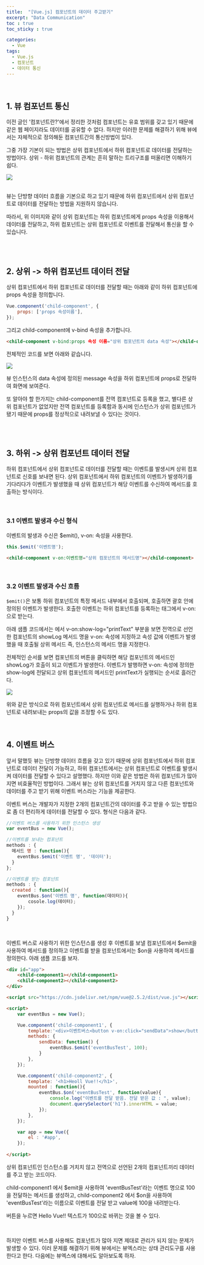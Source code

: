 ```yaml
---
title:  "[Vue.js] 컴포넌트의 데이터 주고받기"
excerpt: "Data Communication"
toc : true
toc_sticky : true

categories:
  - Vue
tags: 
  - Vue.js
  - 컴포넌트
  - 데이터 통신
---
```



<br/>


## 1. 뷰 컴포넌트 통신

이전 글인 '컴포넌트란?'에서 정리한 것처럼 컴포넌트는 유효 범위를 갖고 있기 때문에 같은 웹 페이지라도 데이터를 공유할 수 없다. 하지만 이러한 문제를 해결하기 위해 뷰에서는 자체적으로 정의해둔 컴포넌트간의 통신방법이 있다.

그중 가장 기본이 되는 방법은 상위 컴포넌트에서 하위 컴포넌트로 데이터를 전달하는 방법이다. 상위 - 하위 컴포넌트의 관계는 흔히 말하는 트리구조를 떠올리면 이해하기 쉽다.

<img src="/assets/images/vue_communication2.PNG"><br/><br/>

뷰는 단방향 데이터 흐름을 기본으로 하고 있기 때문에 하위 컴포넌트에서 상위 컴포넌트로 데이터를 전달하는 방법을 지원하지 않습니다.

따라서, 위 이미지와 같이 상위 컴포넌트는 하위 컴포넌트에게 props 속성을 이용해서 데이터를 전달하고, 하위 컴포넌트는 상위 컴포넌트로 이벤트를 전달해서 통신을 할 수 있습니다.



<br/><br/>



## 2. 상위 -> 하위 컴포넌트 데이터 전달

상위 컴포넌트에서 하위 컴포넌트로 데이터를 전달할 때는 아래와 같이 하위 컴포넌트에 props 속성을 정의합니다.

```javascript
Vue.component('child-component', {
    props: ['props 속성이름'],
});
```

그리고 child-component에 v-bind 속성을 추가합니다.

```html
<child-component v-bind:props 속성 이름="상위 컴포넌트의 data 속성"></child-component>
```

전체적인 코드를 보면 아래와 같습니다.


<img src="/assets/images/vue_component_uptodown.PNG"><br/>


뷰 인스턴스의 data 속성에 정의된 message 속성을 하위 컴포넌트에 props로 전달하여 화면에 보여준다.

또 알아야 할 한가지는 child-component를 전역 컴포넌트로 등록을 했고, 별다른 상위 컴포넌트가 없었지만
전역 컴포넌트를 등록함과 동시에 인스턴스가 상위 컴포넌트가 됐기 때문에 props를 정상적으로 내려보낼 수 있다는 것이다.



<br/><br/>



## 3. 하위 -> 상위 컴포넌트 데이터 전달

하위 컴포넌트에서 상위 컴포넌트로 데이터를 전달할 때는 이벤트를 발생시켜 상위 컴포넌트로 신호를 보내면 된다.
상위 컴포넌트에서 하위 컴포넌트의 이벤트가 발생하기를 기다리다가 이벤트가 발생했을 때 상위 컴포넌트가 해당 이벤트를 수신하여 메서드를 호출하는 방식이다.

<br/>

###  3.1 이벤트 발생과 수신 형식

이벤트의 발생과 수신은 $emit(), v-on: 속성을 사용한다.

```javascript
this.$emit('이벤트명');
```

```html
<child-component v-on:이벤트명="상위 컴포넌트의 메서드명"></child-component>
```

<br/>

### 3.2 이벤트 발생과 수신 흐름

`$emit()`은 보통 하위 컴포넌트의 특정 메서드 내부에서 호출되며, 호출하면 괄호 안에 정의된 이벤트가 발생한다.
호출한 이벤트는 하위 컴포넌트를 등록하는 태그에서 v-on: 으로 받는다. 

아래 샘플 코드에서는 <child-component>에서 v-on:show-log="printText" 부분을 보면 전역으로 선언한 컴포넌트의 showLog 메서드 명을 v-on: 속성에 지정하고 속성 값에 이벤트가 발생 했을 때 호출될 상위 메서드 즉, 인스턴스의 메서드 명을 지정한다.

전체적인 순서를 보면 컴포넌트의 버튼을 클릭하면 해당 컴포넌트의 메서드인 showLog가 호출이 되고 이벤트가 발생한다.
이벤트가 발행하면 v-on: 속성에 정의한 show-log에 전달되고 상위 컴포넌트의 메서드인 printText가 실행되는 순서로 흘러간다.

<img src="/assets/images/vue_component_downtoup.PNG"><br/>

위와 같은 방식으로 하위 컴포넌트에서 상위 컴포넌트로 메서드를 실행하거나 하위 컴포넌트로 내려보내는 props의 값을 조정할 수도 있다.


<br/>


## 4. 이벤트 버스

앞서 말했듯 뷰는 단방향 데이터 흐름을 갖고 있기 때문에 상위 컴포넌트에서 하위 컴포넌트로 데이터 전달이 가능하고, 하위 컴포넌트에서는 상위 컴포넌트로 이벤트를 발생시켜 데이터를 전달할 수 있다고 설명했다. 하지만 이와 같은 방법은 하위 컴포넌트가 많아지면 비효율적인 방법이다. 
그래서 뷰는 상위 컴포넌트를 거치지 않고 다른 컴포넌트와 데이터를 주고 받기 위해 이벤트 버스라는 기능을 제공한다.

이벤트 버스는 개발자가 지정한 2개의 컴포넌트간의 데이터를 주고 받을 수 있는 방법으로 좀 더 편리하게 데이터를 전달할 수 있다. 형식은 다음과 같다.

```javascript
//이벤트 버스를 사용하기 위한 인스턴스 생성
var eventBus = new Vue();

//이벤트를 보내는 컴포넌트
methods : {
  메서드 명 : function(){
    eventBus.$emit('이벤트 명', '데이터');
  }
};

//이벤트를 받는 컴포넌트
methods : {
  created : function(){
    eventBus.$on('이벤트 명', function(데이터)){
        cosole.log(데이터);
    });
  }
}
```
<br/>

이벤트 버스로 사용하기 위한 인스턴스를 생성 후 이벤트를 보낼 컴포넌트에서 $emit을 사용하여 메서드를 정의하고
이벤트를 받을 컴포넌트에서는 $on을 사용하여 메서드를 정의한다. 아래 샘플 코드를 보자.

```html
<div id="app">
    <child-component1></child-component1>
    <child-component2></child-component2>
</div>

<script src="https://cdn.jsdelivr.net/npm/vue@2.5.2/dist/vue.js"></script>

<script>
    var eventBus = new Vue();

    Vue.component('child-component1', {
        template:'<div>이벤트버스<button v-on:click="sendData">show</button></div>',
        methods: {
            sendData: function() {
                eventBus.$emit('eventBusTest', 100);
            }
        },
    });

    Vue.component('child-component2', {
        template: '<h1>Heoll Vue!!</h1>',
        mounted : function(){
            eventBus.$on('eventBusTest', function(value){
                console.log("이벤트를 전달 받음. 전달 받은 값 : ", value);
                document.querySelector('h1').innerHTML = value;
            });
        },
    });

    var app = new Vue({
        el : '#app',
    });
    
</script>
```

상위 컴포넌트인 인스턴스를 거치치 않고 전역으로 선언된 2개의 컴포넌트끼리 데이터를 주고 받는 코드이다.

child-component1 에서 $emit을 사용하여 'eventBusTest'라는 이벤트 명으로 100을 전달하는 메서드를 생성하고,
child-component2 에서 $on을 사용하여 'eventBusTest'라는 이름으로 이벤트를 전달 받고 value에 100을 내려받는다.

버튼을 누르면 Hello Vue!! 텍스트가 100으로 바뀌는 것을 볼 수 있다.


<br/>

하지만 이벤트 버스를 사용해도 컴포넌트가 많아 지면 제대로 관리가 되지 않는 문제가 발생할 수 있다.
이러 문제를 해결하기 위해 뷰에서는 뷰엑스라는 상태 관리도구를 사용한다고 한다. 다음에는 뷰엑스에 대해서도 알아보도록 하자.

